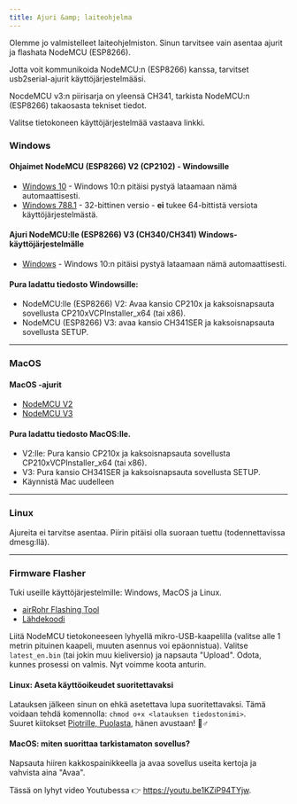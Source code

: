 ```yaml
---
title: Ajuri &amp; laiteohjelma
---
```


Olemme jo valmistelleet laiteohjelmiston. Sinun tarvitsee vain asentaa ajurit ja flashata NodeMCU (ESP8266).

Jotta voit kommunikoida NodeMCU:n (ESP8266) kanssa, tarvitset usb2serial-ajurit käyttöjärjestelmääsi.

NocdeMCU v3:n piirisarja on yleensä CH341, tarkista NodeMCU:n (ESP8266) takaosasta tekniset tiedot.

Valitse tietokoneen käyttöjärjestelmää vastaava linkki.

### Windows

#### Ohjaimet NodeMCU (ESP8266) V2 (CP2102) - Windowsille
* [Windows 10](https://www.silabs.com/documents/public/software/CP210x_Universal_Windows_Driver.zip) - Windows 10:n pitäisi pystyä lataamaan nämä automaattisesti.
* [Windows 788.1](https://www.silabs.com/documents/public/software/CP210x_Windows_Drivers.zip) - 32-bittinen versio - **ei** tukee 64-bittistä versiota käyttöjärjestelmästä.

#### Ajuri NodeMCU:lle (ESP8266) V3 (CH340/CH341) Windows-käyttöjärjestelmälle
* [Windows](http://www.wch.cn/downloads/file/5.html) - Windows 10:n pitäisi pystyä lataamaan nämä automaattisesti.

#### Pura ladattu tiedosto Windowsille:
* NodeMCU:lle (ESP8266) V2: Avaa kansio CP210x ja kaksoisnapsauta sovellusta CP210xVCPInstaller_x64 (tai x86).
* NodeMCU (ESP8266) V3: avaa kansio CH341SER ja kaksoisnapsauta sovellusta SETUP.

---

### MacOS

#### MacOS -ajurit
* [NodeMCU V2](https://www.silabs.com/documents/public/software/Mac_OSX_VCP_Driver.zip)
* [NodeMCU V3](http://www.wch.cn/downloads/file/178.html)

#### Pura ladattu tiedosto MacOS:lle.
* V2:lle: Pura kansio CP210x ja kaksoisnapsauta sovellusta CP210xVCPInstaller_x64 (tai x86).
* V3: Pura kansio CH341SER ja kaksoisnapsauta sovellusta SETUP.
* Käynnistä Mac uudelleen

---

### Linux
Ajureita ei tarvitse asentaa. Piirin pitäisi olla suoraan tuettu (todennettavissa dmesg:llä).

---
### Firmware Flasher
Tuki useille käyttöjärjestelmille: Windows, MacOS ja Linux.

* [airRohr Flashing Tool](http://firmware.sensor.community/airrohr/flashing-tool/)
* [Lähdekoodi](https://github.com/opendata-stuttgart/airrohr-firmware-flasher/)

Liitä NodeMCU tietokoneeseen lyhyellä mikro-USB-kaapelilla (valitse alle 1 metrin pituinen kaapeli, muuten asennus voi epäonnistua). Valitse `latest_en.bin` (tai jokin muu kieliversio) ja napsauta "Upload".
Odota, kunnes prosessi on valmis. Nyt voimme koota anturin.

#### Linux: Aseta käyttöoikeudet suoritettavaksi
Latauksen jälkeen sinun on ehkä asetettava lupa suoritettavaksi. Tämä voidaan tehdä komennolla: `chmod o+x <latauksen tiedostonimi>`.
<br>
Suuret kiitokset [Piotrille, Puolasta](https://dropbox.inf.re), hänen avustaan! 🙋♂️

#### MacOS: miten suorittaa tarkistamaton sovellus?
Napsauta hiiren kakkospainikkeella ja avaa sovellus useita kertoja ja vahvista aina "Avaa".

Tässä on lyhyt video Youtubessa 👉 https://youtu.be1KZiP94TYjw.




